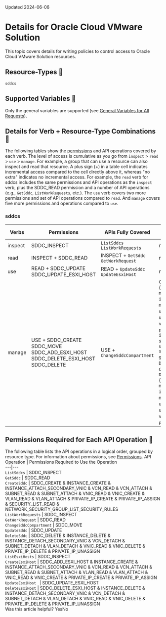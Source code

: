 Updated 2024-06-06
# Details for Oracle Cloud VMware Solution
This topic covers details for writing policies to control access to Oracle Cloud VMware Solution resources.
## Resource-Types 🔗 
`sddcs`
## Supported Variables 🔗 
Only the general variables are supported (see [General Variables for All Requests](https://docs.oracle.com/en-us/iaas/Content/Identity/policyreference/policyreference_topic-General_Variables_for_All_Requests.htm "Use the following general variables for all requests")).
## Details for Verb + Resource-Type Combinations 🔗 
The following tables show the [permissions](https://docs.oracle.com/iaas/Content/Identity/policies/permissions.htm) and API operations covered by each verb. The level of access is cumulative as you go from `inspect` > `read` > `use` > `manage`. For example, a group that can use a resource can also inspect and read that resource. A plus sign (+) in a table cell indicates incremental access compared to the cell directly above it, whereas "no extra" indicates no incremental access. 
For example, the `read` verb for sddcs includes the same permissions and API operations as the `inspect` verb, plus the SDDC_READ permission and a number of API operations (e.g., `GetSddc`, `ListWorkRequests`, etc.). The `use` verb covers two more permissions and set of API operations compared to `read`. And `manage` covers five more permissions and operations compared to `use`.
### sddcs
Verbs | Permissions | APIs Fully Covered | APIs Partially Covered  
---|---|---|---  
inspect | SDDC_INSPECT | `ListSddcs` `ListWorkRequests` | none  
read | INSPECT + SDDC_READ | INSPECT + `GetSddc` `GetWorkRequest` | none  
use | READ + SDDC_UPDATE SDDC_UPDATE_ESXI_HOST | READ + `UpdateSddc` `UpdateEsxiHost` | none  
manage | USE + SDDC_CREATE SDDC_MOVE SDDC_ADD_ESXI_HOST SDDC_DELETE_ESXI_HOST SDDC_DELETE | USE + `ChangeSddcCompartment` | `CreateSddc` (also need `manage instances`, `manage vcns`, `use subnets`, `use vnics`, `use vlans`, `use private-ips`, `inspect security-lists`, `use network-security-groups`) `DeleteSddc`, `CreateEsxiHost`, `DeleteEsxiHost` (also need `manage instances`, `manage vcns`, `use subnets`, `use vnics`, `use vlans`, `use private-ips`)  
## Permissions Required for Each API Operation 🔗 
The following table lists the API operations in a logical order, grouped by resource type.
For information about permissions, see [Permissions](https://docs.oracle.com/en-us/iaas/Content/Identity/policies/permissions.htm#permissions "Permissions are the atomic units of authorization that control a user's ability to perform operations on resources. Oracle defines all the permissions in the policy language.").
API Operation | Permissions Required to Use the Operation  
---|---  
`ListSddcs` | SDDC_INSPECT  
`GetSddc` | SDDC_READ  
`CreateSddc` | SDDC_CREATE & INSTANCE_CREATE & INSTANCE_ATTACH_SECONDARY_VNIC & VCN_READ & VCN_ATTACH & SUBNET_READ & SUBNET_ATTACH & VNIC_READ & VNIC_CREATE & VLAN_READ & VLAN_ATTACH & PRIVATE_IP_CREATE & PRIVATE_IP_ASSIGN & SECURITY_LIST_READ & NETWORK_SECURITY_GROUP_LIST_SECURITY_RULES  
`ListWorkRequests` | SDDC_INSPECT  
`GetWorkRequest` | SDDC_READ  
`ChangeSddcCompartment` | SDDC_MOVE  
`UpdateSddc` | SDDC_UPDATE  
`DeleteSddc` | SDDC_DELETE & INSTANCE_DELETE & INSTANCE_DETACH_SECONDARY_VNIC & VCN_DETACH & SUBNET_DETACH & VLAN_DETACH & VNIC_READ & VNIC_DELETE & PRIVATE_IP_DELETE & PRIVATE_IP_UNASSIGN  
`ListEsxiHosts` | SDDC_INSPECT  
`CreateEsxiHost` |  SDDC_ADD_ESXI_HOST & INSTANCE_CREATE & INSTANCE_ATTACH_SECONDARY_VNIC & VCN_READ & VCN_ATTACH & SUBNET_READ & SUBNET_ATTACH & VLAN_READ & VLAN_ATTACH & VNIC_READ & VNIC_CREATE & PRIVATE_IP_CREATE & PRIVATE_IP_ASSIGN  
`UpdateEsxiHost	` | SDDC_UPDATE_ESXI_HOST  
`DeleteEsxiHost` | SDDC_DELETE_ESXI_HOST & INSTANCE_DELETE & INSTANCE_DETACH_SECONDARY_VNIC & VCN_DETACH & SUBNET_DETACH & VLAN_DETACH & VNIC_READ & VNIC_DELETE & PRIVATE_IP_DELETE & PRIVATE_IP_UNASSIGN  
Was this article helpful?
YesNo

